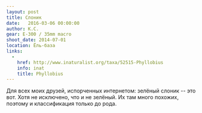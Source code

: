 ```yaml
---
layout: post
title: Слоник
date:   2016-03-06 00:00:00
author: К.С.
gear: E-300 / 35mm macro
shoot_date: 2014-07-01
location: Ёль-база
links:
  -
    href: http://www.inaturalist.org/taxa/52515-Phyllobius
    info: inat
    title: Phyllobius
---
```


Для всех моих друзей, испорченных интернетом: зелёный слоник -- это вот. Хотя не исключено, что и не зелёный. Их там много похожих, поэтому и классификация только до рода.

